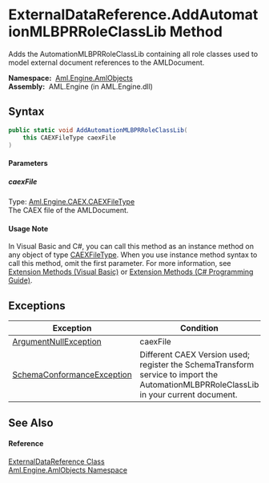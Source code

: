 ExternalDataReference.AddAutomationMLBPRRoleClassLib Method
===========================================================
Adds the AutomationMLBPRRoleClassLib containing all role classes used to model external document references to the AMLDocument.

  **Namespace:**  [Aml.Engine.AmlObjects][1]  
  **Assembly:**  AML.Engine (in AML.Engine.dll)

Syntax
------

```csharp
public static void AddAutomationMLBPRRoleClassLib(
	this CAEXFileType caexFile
)
```

#### Parameters

##### *caexFile*
Type: [Aml.Engine.CAEX.CAEXFileType][2]  
The CAEX file of the AMLDocument.

#### Usage Note
In Visual Basic and C#, you can call this method as an instance method on any object of type [CAEXFileType][2]. When you use instance method syntax to call this method, omit the first parameter. For more information, see [Extension Methods (Visual Basic)][3] or [Extension Methods (C# Programming Guide)][4].

Exceptions
----------

Exception                       | Condition                                                                                                                             
------------------------------- | ------------------------------------------------------------------------------------------------------------------------------------- 
[ArgumentNullException][5]      | caexFile                                                                                                                              
[SchemaConformanceException][6] | Different CAEX Version used; register the SchemaTransform service to import the AutomationMLBPRRoleClassLib in your current document. 


See Also
--------

#### Reference
[ExternalDataReference Class][7]  
[Aml.Engine.AmlObjects Namespace][1]  

[1]: ../README.md
[2]: ../../Aml.Engine.CAEX/CAEXFileType/README.md
[3]: https://docs.microsoft.com/dotnet/visual-basic/programming-guide/language-features/procedures/extension-methods
[4]: https://docs.microsoft.com/dotnet/csharp/programming-guide/classes-and-structs/extension-methods
[5]: https://docs.microsoft.com/dotnet/api/system.argumentnullexception
[6]: ../../Aml.Engine.CAEX/SchemaConformanceException/README.md
[7]: README.md
[8]: https://www.automationml.org
[9]: ../../icons/logoShade.png
